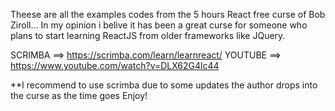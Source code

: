 Theese are all the examples codes from the 5 hours React free curse of Bob Ziroll...
In my opinion i belive it has been a great curse for someone who plans to start learning ReactJS from older frameworks like JQuery.

SCRIMBA ==> https://scrimba.com/learn/learnreact/ 
YOUTUBE ==> https://www.youtube.com/watch?v=DLX62G4lc44

**I recommend to use scrimba due to some updates the author drops into the curse as the time goes
Enjoy!
